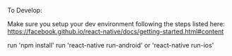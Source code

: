 To Develop:

  Make sure you setup your dev environment following the steps listed here: https://facebook.github.io/react-native/docs/getting-started.html#content

  run 'npm install'
  run 'react-native run-android' or 'react-native run-ios'